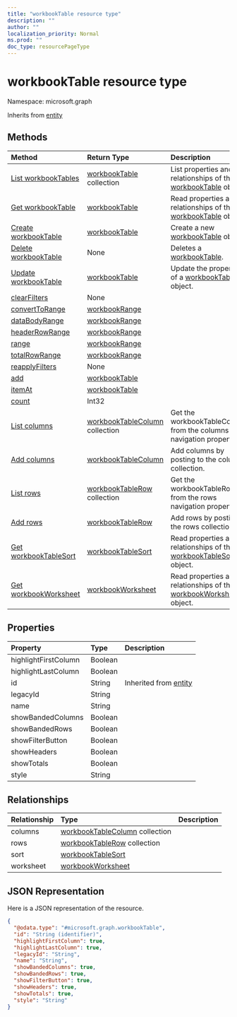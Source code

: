 ```yaml
---
title: "workbookTable resource type"
description: ""
author: ""
localization_priority: Normal
ms.prod: ""
doc_type: resourcePageType
---
```


# workbookTable resource type


Namespace: microsoft.graph




Inherits from [entity](../resources/entity.md)

## Methods
|Method|Return Type|Description|
|:---|:---|:---|
|[List workbookTables](../api/workbooktable-list.md)|[workbookTable](../resources/workbooktable.md) collection|List properties and relationships of the [workbookTable](../resources/workbooktable.md) objects.|
|[Get workbookTable](../api/workbooktable-get.md)|[workbookTable](../resources/workbooktable.md)|Read properties and relationships of the [workbookTable](../resources/workbooktable.md) object.|
|[Create workbookTable](../api/workbooktable-create.md)|[workbookTable](../resources/workbooktable.md)|Create a new [workbookTable](../resources/workbooktable.md) object.|
|[Delete workbookTable](../api/workbooktable-delete.md)|None|Deletes a [workbookTable](../resources/workbooktable.md).|
|[Update workbookTable](../api/workbooktable-update.md)|[workbookTable](../resources/workbooktable.md)|Update the properties of a [workbookTable](../resources/workbooktable.md) object.|
|[clearFilters](../api/workbooktable-clearfilters.md)|None||
|[convertToRange](../api/workbooktable-converttorange.md)|[workbookRange](../resources/workbookrange.md)||
|[dataBodyRange](../api/workbooktable-databodyrange.md)|[workbookRange](../resources/workbookrange.md)||
|[headerRowRange](../api/workbooktable-headerrowrange.md)|[workbookRange](../resources/workbookrange.md)||
|[range](../api/workbooktable-range.md)|[workbookRange](../resources/workbookrange.md)||
|[totalRowRange](../api/workbooktable-totalrowrange.md)|[workbookRange](../resources/workbookrange.md)||
|[reapplyFilters](../api/workbooktable-reapplyfilters.md)|None||
|[add](../api/workbooktable-add.md)|[workbookTable](../resources/workbooktable.md)||
|[itemAt](../api/workbooktable-itemat.md)|[workbookTable](../resources/workbooktable.md)||
|[count](../api/workbooktable-count.md)|Int32||
|[List columns](../api/workbooktable-list-columns.md)|[workbookTableColumn](../resources/workbooktablecolumn.md) collection|Get the workbookTableColumns from the columns navigation property.|
|[Add columns](../api/workbooktable-post-columns.md)|[workbookTableColumn](../resources/workbooktablecolumn.md)|Add columns by posting to the columns collection.|
|[List rows](../api/workbooktable-list-rows.md)|[workbookTableRow](../resources/workbooktablerow.md) collection|Get the workbookTableRows from the rows navigation property.|
|[Add rows](../api/workbooktable-post-rows.md)|[workbookTableRow](../resources/workbooktablerow.md)|Add rows by posting to the rows collection.|
|[Get workbookTableSort](../api/workbooktablesort-get.md)|[workbookTableSort](../resources/workbooktablesort.md)|Read properties and relationships of the [workbookTableSort](../resources/workbooktablesort.md) object.|
|[Get workbookWorksheet](../api/workbookworksheet-get.md)|[workbookWorksheet](../resources/workbookworksheet.md)|Read properties and relationships of the [workbookWorksheet](../resources/workbookworksheet.md) object.|

## Properties
|Property|Type|Description|
|:---|:---|:---|
|highlightFirstColumn|Boolean||
|highlightLastColumn|Boolean||
|id|String| Inherited from [entity](../resources/entity.md)|
|legacyId|String||
|name|String||
|showBandedColumns|Boolean||
|showBandedRows|Boolean||
|showFilterButton|Boolean||
|showHeaders|Boolean||
|showTotals|Boolean||
|style|String||

## Relationships
|Relationship|Type|Description|
|:---|:---|:---|
|columns|[workbookTableColumn](../resources/workbooktablecolumn.md) collection||
|rows|[workbookTableRow](../resources/workbooktablerow.md) collection||
|sort|[workbookTableSort](../resources/workbooktablesort.md)||
|worksheet|[workbookWorksheet](../resources/workbookworksheet.md)||

## JSON Representation
Here is a JSON representation of the resource.
<!-- {
  "blockType": "resource",
  "keyProperty": "id",
  "@odata.type": "microsoft.graph.workbookTable",
  "baseType": "microsoft.graph.entity",
  "openType": false
}
-->
``` json
{
  "@odata.type": "#microsoft.graph.workbookTable",
  "id": "String (identifier)",
  "highlightFirstColumn": true,
  "highlightLastColumn": true,
  "legacyId": "String",
  "name": "String",
  "showBandedColumns": true,
  "showBandedRows": true,
  "showFilterButton": true,
  "showHeaders": true,
  "showTotals": true,
  "style": "String"
}
```


